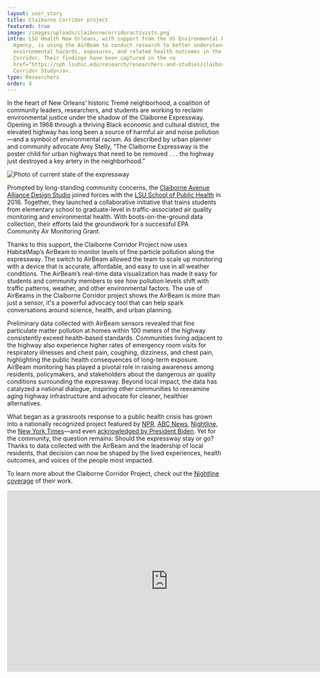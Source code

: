 ```yaml
---
layout: user_story
title: Claiborne Corridor project
featured: true
image: /images/uploads/claibornecorridoractivists.png
intro: LSU Health New Orleans, with support from the US Environmental Protection
  Agency, is using the AirBeam to conduct research to better understand
  environmental hazards, exposures, and related health outcomes in the Claiborne
  Corridor. Their findings have been captured in the <a
  href="https://sph.lsuhsc.edu/research/researchers-and-studies/claiborne-corridor-study//">Claiborne
  Corridor Study</a>.
type: Researchers
order: 4
---
```

In the heart of New Orleans’ historic Tremé neighborhood, a coalition of community leaders, researchers, and students are working to reclaim environmental justice under the shadow of the Claiborne Expressway. Opening in 1968 through a thriving Black economic and cultural district, the elevated highway has long been a source of harmful air and noise pollution—and a symbol of environmental racism. As described by urban planner and community advocate Amy Stelly, “The Claiborne Expressway is the poster child for urban highways that need to be removed . . . the highway just destroyed a key artery in the neighborhood.”

![](/images/uploads/unnamed.jpg "Photo of current state of the expressway")

Prompted by long-standing community concerns, the [Claiborne Avenue Alliance Design Studio](https://www.claiborneavenuealliance.com/) joined forces with the [LSU School of Public Health](https://sph.lsuhsc.edu/) in 2016. Together, they launched a collaborative initiative that trains students from elementary school to graduate-level in traffic-associated air quality monitoring and environmental health. With boots-on-the-ground data collection, their efforts laid the groundwork for a successful EPA Community Air Monitoring Grant.

Thanks to this support, the Claiborne Corridor Project now uses HabitatMap’s AirBeam to monitor levels of fine particle pollution along the expressway. The switch to AirBeam allowed the team to scale up monitoring with a device that is accurate, affordable, and easy to use in all weather conditions. The AirBeam’s real-time data visualization has made it easy for students and community members to see how pollution levels shift with traffic patterns, weather, and other environmental factors. The use of AirBeams in the Claiborne Corridor project shows the AirBeam is more than just a sensor, it's a powerful advocacy tool that can help spark conversations around science, health, and urban planning. 

Preliminary data collected with AirBeam sensors revealed that fine particulate matter pollution at homes within 100 meters of the highway consistently exceed health-based standards. Communities living adjacent to the highway also experience higher rates of emergency room visits for respiratory illnesses and chest pain, coughing, dizziness, and chest pain, highlighting the public health consequences of long-term exposure. AirBeam monitoring has played a pivotal role in raising awareness among residents, policymakers, and stakeholders about the dangerous air quality conditions surrounding the expressway. Beyond local impact, the data has catalyzed a national dialogue, inspiring other communities to reexamine aging highway infrastructure and advocate for cleaner, healthier alternatives. 

What began as a grassroots response to a public health crisis has grown into a nationally recognized project featured by [NPR](https://www.npr.org/2023/12/15/1219755917/how-do-you-address-highways-that-have-cut-through-communities), [ABC News](https://www.youtube.com/watch?v=Ecx9lQGajgo), [Nightline](https://abcnews.go.com/US/highway-traffic-pollution-puts-communities-color-greater-health/story?id=103340992), the [New York Times](https://www.nytimes.com/interactive/2021/05/27/climate/us-cities-highway-removal.html?searchResultPosition=1)—and even [acknowledged by President Biden](https://www.wwno.org/news/2023-03-01/federal-funding-to-reconnect-claiborne-approved-but-a-fraction-of-what-city-state-sought). Yet for the community, the question remains: Should the expressway stay or go? Thanks to data collected with the AirBeam and the leadership of local residents, that decision can now be shaped by the lived experiences, health outcomes, and voices of the people most impacted.

T﻿o learn more about the Claiborne Corridor Project, check out the [Nightline coverage](https://www.youtube.com/watch?v=Ecx9lQGajgo) of their work. 

<iframe width="752" height="424" src="https://www.youtube.com/embed/Ecx9lQGajgo?si=meUkfRy4r824EMW4" title="YouTube video player" frameborder="0" allow="accelerometer; autoplay; clipboard-write; encrypted-media; gyroscope; picture-in-picture; web-share" referrerpolicy="strict-origin-when-cross-origin" allowfullscreen></iframe>